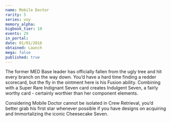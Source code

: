 ```yaml
---
name: Mobile Doctor
rarity: 5
series: voy
memory_alpha:
bigbook_tier: 10
events: 29
in_portal:
date: 01/01/2016
obtained: Launch
mega: false
published: true
---
```


The former MED Base leader has officially fallen from the ugly tree and hit every branch on the way down. You’d have a hard time finding a redder scorecard, but the fly in the ointment here is his Fusion ability. Combining with a Super Rare Indignant Seven card creates Indulgent Seven, a fairly worthy card - certainly worthier than her component elements.

Considering Mobile Doctor cannot be isolated in Crew Retrieval, you’d better grab his first star whenever possible if you have designs on acquiring and Immortalizing the iconic Cheesecake Seven.
